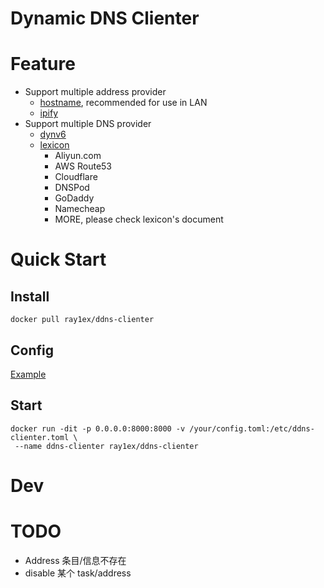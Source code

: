 # Dynamic DNS Clienter

# Feature

- Support multiple address provider
    - [hostname](https://docs.python.org/3/library/socket.html#socket.getaddrinfo), recommended for use in LAN
    - [ipify](https://www.ipify.org)
- Support multiple DNS provider
    - [dynv6](https://dynv6.com/docs/apis)
    - [lexicon](https://github.com/AnalogJ/lexicon#id2)
        - Aliyun.com
        - AWS Route53
        - Cloudflare
        - DNSPod
        - GoDaddy
        - Namecheap
        - MORE, please check lexicon's document

# Quick Start

## Install

```shell
docker pull ray1ex/ddns-clienter
```

## Config

[Example](config.toml)

## Start

```shell
docker run -dit -p 0.0.0.0:8000:8000 -v /your/config.toml:/etc/ddns-clienter.toml \
 --name ddns-clienter ray1ex/ddns-clienter
```

# Dev

# TODO

- Address 条目/信息不存在
- disable 某个 task/address